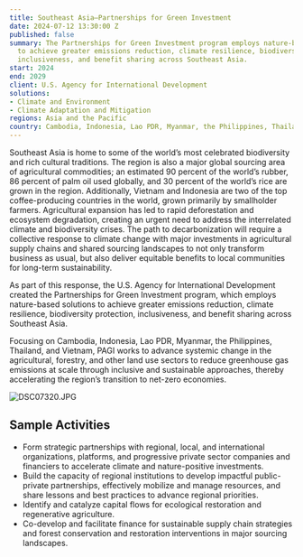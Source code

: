 ```yaml
---
title: Southeast Asia—Partnerships for Green Investment
date: 2024-07-12 13:30:00 Z
published: false
summary: The Partnerships for Green Investment program employs nature-based solutions
  to achieve greater emissions reduction, climate resilience, biodiversity protection,
  inclusiveness, and benefit sharing across Southeast Asia.
start: 2024
end: 2029
client: U.S. Agency for International Development
solutions:
- Climate and Environment
- Climate Adaptation and Mitigation
regions: Asia and the Pacific
country: Cambodia, Indonesia, Lao PDR, Myanmar, the Philippines, Thailand, Vietnam
---
```


Southeast Asia is home to some of the world’s most celebrated biodiversity and rich cultural traditions. The region is also a major global sourcing area of agricultural commodities; an estimated 90 percent of the world’s rubber, 86 percent of palm oil used globally, and 30 percent of the world’s rice are grown in the region. Additionally, Vietnam and Indonesia are two of the top coffee-producing countries in the world, grown primarily by smallholder farmers. Agricultural expansion has led to rapid deforestation and ecosystem degradation, creating an urgent need to address the interrelated climate and biodiversity crises. The path to decarbonization will require a collective response to climate change with major investments in agricultural supply chains and shared sourcing landscapes to not only transform business as usual, but also deliver equitable benefits to local communities for long-term sustainability. 

As part of this response, the U.S. Agency for International Development created the Partnerships for Green Investment program, which employs nature-based solutions to achieve greater emissions reduction, climate resilience, biodiversity protection, inclusiveness, and benefit sharing across Southeast Asia.
 
Focusing on Cambodia, Indonesia, Lao PDR, Myanmar, the Philippines, Thailand, and Vietnam, PAGI works to advance systemic change in the agricultural, forestry, and other land use sectors to reduce greenhouse gas emissions at scale through inclusive and sustainable approaches, thereby accelerating the region’s transition to net-zero economies. 

![DSC07320.JPG](/uploads/DSC07320.JPG)
 
## Sample Activities

* Form strategic partnerships with regional, local, and international organizations, platforms, and progressive private sector companies and financiers to accelerate climate and nature-positive investments.
* Build the capacity of regional institutions to develop impactful public-private partnerships, effectively mobilize and manage resources, and share lessons and best practices to advance regional priorities.
* Identify and catalyze capital flows for ecological restoration and regenerative agriculture.
* Co-develop and facilitate finance for sustainable supply chain strategies and forest conservation and restoration interventions in major sourcing landscapes.